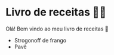 #  Livro de receitas :man_cook:

Olá! Bem vindo ao meu livro de receitas :wave:

- Strogonoff de frango
- Pavê
